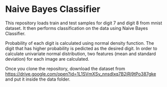 # Naive Bayes Classifier
This repository loads train and test samples for digit 7 and digit 8 from mnist dataset. It then performs classification on the data using Naive Bayes Classifier.

Probability of each digit is calculated using normal density function. The digit that has higher probability is pedicted as the desired digit. In order to calculate univariate normal distribution, two features (mean and standard deviation) for each image are calculated.

Once you clone the repository, download the dataset from https://drive.google.com/open?id=1L1SVmXSy_nnsdlxq7B2jRj9tPo387gke and put it inside the data folder.
